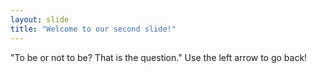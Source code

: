 ```yaml
---
layout: slide
title: "Welcome to our second slide!"
---
```

"To be or not to be?  That is the question."
Use the left arrow to go back!
